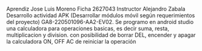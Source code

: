 Aprendiz Jose Luis Moreno Ficha 2627043
Instructor Alejandro Zabala
Desarrollo actividad APK (Desarrollar módulos móvil según requerimientos del proyecto) GA8-220501096-AA2-EV02. Se programo en android studio una calculadora para operaciones basicas,
es decir suma, resta, multiplicacion y division. con posibilidad de borrar DEL, encender y apagar la calculadora ON, OFF
AC de reiniciar la operación 
